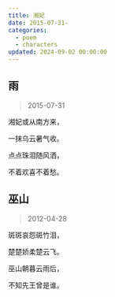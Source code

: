 ```yaml
---
title: 湘妃
date: 2015-07-31-
categories:
  - poem
  - characters
updated: 2024-09-02 00:00:00
---
```


## 雨 ##

> 2015-07-31

湘妃或从南方来，

一抹乌云暑气收。

点点珠泪随风洒，

不着欢喜不着愁。

## 巫山 ##

> 2012-04-28

斑斑哀怨斑竹泪，

楚楚娇柔楚云飞。

巫山朝暮云雨后，

不知先王曾是谁。